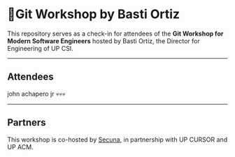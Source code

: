 # 🚀Git Workshop by Basti Ortiz

This repository serves as a check-in for attendees of the **Git Workshop for Modern Software Engineers** hosted by Basti Ortiz, the Director for Engineering of UP CSI.

---
## Attendees
john achapero jr 💀💀💀

---
## Partners
This workshop is co-hosted by [Secuna](https://secuna.io), in partnership with UP CURSOR and UP ACM.
